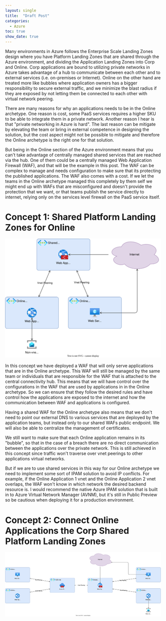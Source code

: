 ```yaml
---
layout: single
title:  "Draft Post"
categories: 
  - Azure
toc: true
show_date: true
---
```

Many environments in Azure follows the Enterprise Scale Landing Zones design where you have Platform Landing Zones that are shared through the Azure environment, and dividing the Application Landing Zones into Corp and Online. Corp applications are bound to utilizing private networks in Azure takes advantage of a hub to communicate between each other and to external services (i.e. on-premises or Internet). Online on the other hand are treated more like bubbles where application owners has a bigger responsibility to secure external traffic, and we minimize the blast radius if they are exposed by not letting them be connected to each other with virtual network peering. 

There are many reasons for why an applications needs to be in the Online archetype. One reason is cost, some PaaS services requires a higher SKU to be able to integrate them in a private network. Another reason I hear is that "private networking in Azure is hard". The last reason can be mitigate by elevating the team or bring in external competence in designing the solution, but the cost aspect might not be possible to mitigate and therefore the Online archetype is the right one for that solution. 

But being in the Online section of the Azure environment means that you can't take advantage of centrally managed shared services that are reached via the hub. One of them could be a centrally managed Web Application Firewall (WAF), and that will be the example in this post. The WAF can be complex to manage and needs configuration to make sure that its protecting the published applications. The WAF also comes with a cost. If we let the teams in the Online archetype managed this completely by them self we might end up with WAFs that are misconfigured and doesn't provide the protection that we want, or that teams publish the service directly to internet, relying only on the services level firewall on the PaaS service itself. 

# Concept 1: Shared Platform Landing Zones for Online
![](/assets/diagrams/solution1-online-shared.drawio.svg)

In this concept we have deployed a WAF that will only serve applications that are in the Online archetype. This WAF will still be managed by the same team or individuals that are responsible for the WAF that is attached to the central connectivity hub. This means that we will have control over the configurations in the WAF that are used by applications in in the Online archetype. So we can ensure that they follow the desired rules and have control how the applications are exposed to the internet and how the communication between WAF and applications is configured. 

Having a shared WAF for the Online archetype also means that we don't need to point our external DNS to various services that are deployed by the application teams, but instead only to our shared WAFs public endpoint. We will also be able to centralize the management of certificates.

We still want to make sure that each Online application remains in its "bubble", so that in the case of a breach there are no direct communication between the applications over the private network. This is still achieved in this concept since traffic won't traverse over vnet peerings to other applications virtual networks. 

But if we are to use shared services in this way for our Online archetype we need to implement some sort of IPAM solution to avoid IP conflicts. For example, if the Online Application 1 vnet and the Online Application 2 vnet overlaps, the WAF won't know in which network the desired backend resource is. I would recommend the native Azure IPAM solution that is built in to Azure Virtual Network Manager (AVNM), but it's still in Public Preview so be cautious when deploying it for a production environment.

#  Concept 2: Connect Online Applications the Corp Shared Platform Landing Zones
![](/assets/diagrams/solution2-online-to-corp-shared.drawio.svg)
